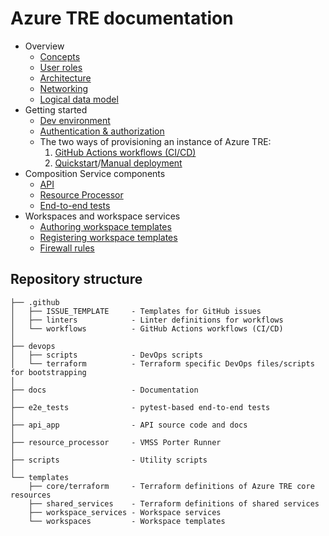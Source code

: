 # Azure TRE documentation

* Overview
  * [Concepts](azure-tre-overview/concepts.md)
  * [User roles](azure-tre-overview/user-roles.md)
  * [Architecture](azure-tre-overview/architecture.md)
  * [Networking](azure-tre-overview/networking.md)
  * [Logical data model](./logical-data-model.md)
* Getting started
  * [Dev environment](tre-developers/dev-environment.md)
  * [Authentication & authorization](tre-admins/deploying-the-tre/auth.md)
  * The two ways of provisioning an instance of Azure TRE:
    1. [GitHub Actions workflows (CI/CD)](tre-admins/deploying-the-tre/workflows.md)
    1. [Quickstart](./deployment-quickstart.md)/[Manual deployment](tre-admins/deploying-the-tre/manual-deployment.md)
* Composition Service components
  * [API](azure-tre-overview/composition-service/api.md)
  * [Resource Processor](azure-tre-overview/composition-service/resource-processor.md)
  * [End-to-end tests](tre-developers/end-to-end-tests.md)
* Workspaces and workspace services
  * [Authoring workspace templates](tre-workspace-authors/authoring-workspace-templates.md)
  * [Registering workspace templates](tre-workspace-authors/registering-workspace-templates.md)
  * [Firewall rules](tre-workspace-authors/firewall-rules.md)

## Repository structure

```text
├── .github
│   ├── ISSUE_TEMPLATE     - Templates for GitHub issues
│   ├── linters            - Linter definitions for workflows
│   └── workflows          - GitHub Actions workflows (CI/CD)
│
├── devops
│   ├── scripts            - DevOps scripts
│   └── terraform          - Terraform specific DevOps files/scripts for bootstrapping
│
├── docs                   - Documentation
│
├── e2e_tests              - pytest-based end-to-end tests
│
├── api_app                - API source code and docs
│
├── resource_processor     - VMSS Porter Runner
│
├── scripts                - Utility scripts
│
└── templates
    ├── core/terraform     - Terraform definitions of Azure TRE core resources
    ├── shared_services    - Terraform definitions of shared services
    ├── workspace_services - Workspace services
    └── workspaces         - Workspace templates
```
